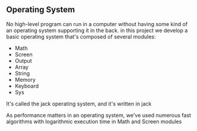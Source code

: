 ## Operating System 
No high-level program can run in a computer without having some kind of an operating system supporting it in the back.
in this project we develop a basic operating system that's composed of several modules: 

- Math
- Screen
- Output
- Array
- String
- Memory
- Keyboard 
- Sys

It's called the jack operating system, and it's written in jack 

As performance matters in an operating system, we've used numerous fast algorithms with logarithmic execution time in Math and Screen modules
